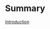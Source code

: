 # Summary
[Introduction](./introduction.md)

<!-- - [Docker](./addtions/chapter-docker/docker.md) -->
